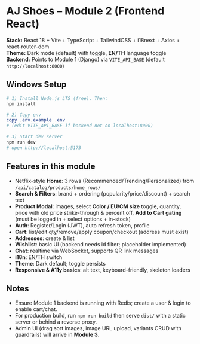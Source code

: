 # AJ Shoes – Module 2 (Frontend React)

**Stack:** React 18 + Vite + TypeScript + TailwindCSS + i18next + Axios + react-router-dom  
**Theme:** Dark mode (default) with toggle, **EN/TH** language toggle  
**Backend:** Points to Module 1 (Django) via `VITE_API_BASE` (default `http://localhost:8000`)

## Windows Setup
```powershell
# 1) Install Node.js LTS (free). Then:
npm install

# 2) Copy env
copy .env.example .env
# (edit VITE_API_BASE if backend not on localhost:8000)

# 3) Start dev server
npm run dev
# open http://localhost:5173
```

## Features in this module
- Netflix-style **Home**: 3 rows (Recommended/Trending/Personalized) from `/api/catalog/products/home_rows/`
- **Search & Filters**: brand + ordering (popularity/price/discount) + search text
- **Product Modal**: images, select **Color / EU/CM size** toggle, quantity, price with old price strike-through & percent off, **Add to Cart gating** (must be logged in + select options + in-stock)
- **Auth**: Register/Login (JWT), auto refresh token, profile
- **Cart**: list/edit qty/remove/apply coupon/checkout (address must exist)
- **Addresses**: create & list
- **Wishlist**: basic UI (backend needs id filter; placeholder implemented)
- **Chat**: realtime via WebSocket, supports QR link messages
- **i18n**: EN/TH switch
- **Theme**: Dark default; toggle persists
- **Responsive & A11y basics**: alt text, keyboard-friendly, skeleton loaders

## Notes
- Ensure Module 1 backend is running with Redis; create a user & login to enable cart/chat.
- For production build, run `npm run build` then serve `dist/` with a static server or behind a reverse proxy.
- Admin UI (drag sort images, image URL upload, variants CRUD with guardrails) will arrive in **Module 3**.
